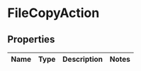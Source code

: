 
# FileCopyAction

## Properties
Name | Type | Description | Notes
------------ | ------------- | ------------- | -------------



